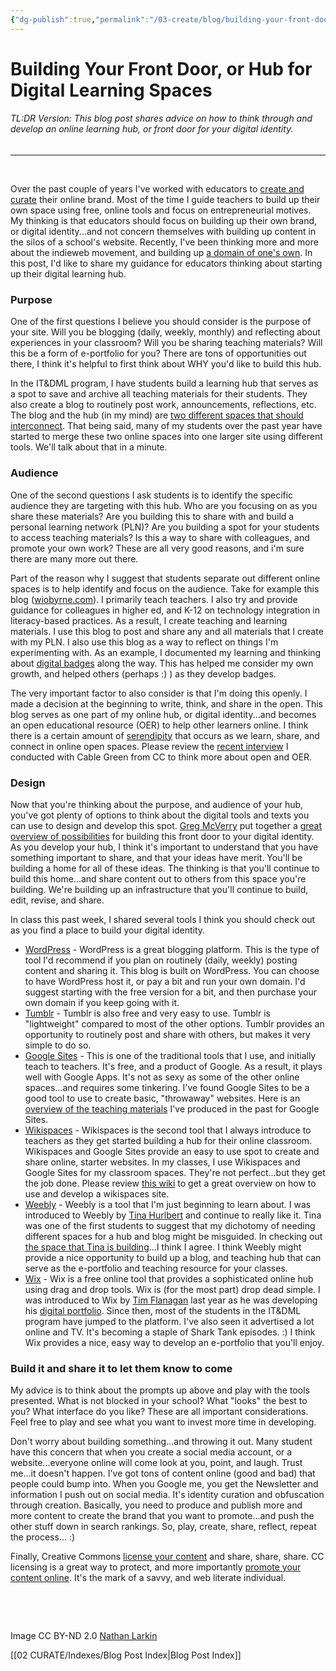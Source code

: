 ```yaml
---
{"dg-publish":true,"permalink":"/03-create/blog/building-your-front-door-or-hub-for-digital-learning-spaces/","title":"Building Your Front Door, or Hub for Digital Learning Spaces","tags":["digital-identity","digital-learning-hub","walkmyworld"]}
---
```


# Building Your Front Door, or Hub for Digital Learning Spaces

###### TL:DR Version: This blog post shares advice on how to think through and develop an online learning hub, or front door for your digital identity.

* * *

 

Over the past couple of years I've worked with educators to [create and curate](http://wiobyrne.com/creating-and-curating-your-online-brand/) their online brand. Most of the time I guide teachers to build up their own space using free, online tools and focus on entrepreneurial motives. My thinking is that educators should focus on building up their own brand, or digital identity...and not concern themselves with building up content in the silos of a school's website. Recently, I've been thinking more and more about the indieweb movement, and building up [a domain of one's own](http://www.wired.com/2012/07/a-domain-of-ones-own/). In this post, I'd like to share my guidance for educators thinking about starting up their digital learning hub.

### Purpose

One of the first questions I believe you should consider is the purpose of your site. Will you be blogging (daily, weekly, monthly) and reflecting about experiences in your classroom? Will you be sharing teaching materials? Will this be a form of e-portfolio for you? There are tons of opportunities out there, I think it's helpful to first think about WHY you'd like to build this hub.

In the IT&DML program, I have students build a learning hub that serves as a spot to save and archive all teaching materials for their students. They also create a blog to routinely post work, announcements, reflections, etc. The blog and the hub (in my mind) are [two different spaces that should interconnect](http://wiobyrne.com/building-an-open-lms-using-google-apps-and-free-tools/). That being said, many of my students over the past year have started to merge these two online spaces into one larger site using different tools. We'll talk about that in a minute.

### Audience

One of the second questions I ask students is to identify the specific audience they are targeting with this hub. Who are you focusing on as you share these materials? Are you building this to share with and build a personal learning network (PLN)? Are you building a spot for your students to access teaching materials? Is this a way to share with colleagues, and promote your own work? These are all very good reasons, and i'm sure there are many more out there.

Part of the reason why I suggest that students separate out different online spaces is to help identify and focus on the audience. Take for example this blog ([wiobyrne.com](http://wiobyrne.com/)). I primarily teach teachers. I also try and provide guidance for colleagues in higher ed, and K-12 on technology integration in literacy-based practices. As a result, I create teaching and learning materials. I use this blog to post and share any and all materials that I create with my PLN. I also use this blog as a way to reflect on things I'm experimenting with. As an example, I documented my learning and thinking about [digital badges](http://wiobyrne.com/tag/badges/) along the way. This has helped me consider my own growth, and helped others (perhaps :) ) as they develop badges.

The very important factor to also consider is that I'm doing this openly. I made a decision at the beginning to write, think, and share in the open. This blog serves as one part of my online hub, or digital identity...and becomes an open educational resource (OER) to help other learners online. I think there is a certain amount of [serendipity](http://wiobyrne.com/open-is-serendipity/) that occurs as we learn, share, and connect in online open spaces. Please review the [recent interview](http://wiobyrne.com/four-questions-for-cable-green-about-teaching-learning-and-sharing-openly-online/) I conducted with Cable Green from CC to think more about open and OER.

### Design

Now that you're thinking about the purpose, and audience of your hub, you've got plenty of options to think about the digital tools and texts you can use to design and develop this spot. [Greg McVerry](https://twitter.com/jgmac1106) put together a [great overview of possibilities](https://sites.google.com/site/walkmyworldproject/make-your-world/walkmyworld-blogs) for building this front door to your digital identity. As you develop your hub, I think it's important to understand that you have something important to share, and that your ideas have merit. You'll be building a home for all of these ideas. The thinking is that you'll continue to build this home...and share content out to others from this space you're building. We're building up an infrastructure that you'll continue to build, edit, revise, and share.

In class this past week, I shared several tools I think you should check out as you find a place to build your digital identity.

- [WordPress](https://wordpress.com/) - WordPress is a great blogging platform. This is the type of tool I'd recommend if you plan on routinely (daily, weekly) posting content and sharing it. This blog is built on WordPress. You can choose to have WordPress host it, or pay a bit and run your own domain. I'd suggest starting with the free version for a bit, and then purchase your own domain if you keep going with it.
- [Tumblr](https://www.tumblr.com/) - Tumblr is also free and very easy to use. Tumblr is "lightweight" compared to most of the other options. Tumblr provides an opportunity to routinely post and share with others, but makes it very simple to do so.
- [Google Sites](https://sites.google.com/) - This is one of the traditional tools that I use, and initially teach to teachers. It's free, and a product of Google. As a result, it plays well with Google Apps. It's not as sexy as some of the other online spaces...and requires some tinkering. I've found Google Sites to be a good tool to use to create basic, "throwaway" websites. Here is an [overview of the teaching materials](http://wiobyrne.com/use-google-sites-for-educators-to-build-your-own-digital-learning-hub/) I've produced in the past for Google Sites.
- [Wikispaces](http://www.wikispaces.com/) - Wikispaces is the second tool that I always introduce to teachers as they get started building a hub for their online classroom. Wikispaces and Google Sites provide an easy to use spot to create and share online, starter websites. In my classes, I use Wikispaces and Google Sites for my classroom spaces. They're not perfect...but they get the job done. Please review [this wiki](http://awikispacetutorial.wikispaces.com/) to get a great overview on how to use and develop a wikispaces site.
- [Weebly](http://www.weebly.com/) - Weebly is a tool that I'm just beginning to learn about. I was introduced to Weebly by [Tina Hurlbert](https://twitter.com/TechTina) and continue to really like it. Tina was one of the first students to suggest that my dichotomy of needing different spaces for a hub and blog might be misguided. In checking out [the space that Tina is building](http://memorialcomputers.weebly.com/)...I think I agree. I think Weebly might provide a nice opportunity to build up a blog, and teaching hub that can serve as the e-portfolio and teaching resource for your classes.
- [Wix](http://www.wix.com/) - Wix is a free online tool that provides a sophisticated online hub using drag and drop tools. Wix is (for the most part) drop dead simple. I was introduced to Wix by [Tim Flanagan](https://twitter.com/TFlanagan01) last year as he was developing his [digital portfolio](http://otimo1995.wix.com/timflanagan). Since then, most of the students in the IT&DML program have jumped to the platform. I've also seen it advertised a lot online and TV. It's becoming a staple of Shark Tank episodes. :) I think Wix provides a nice, easy way to develop an e-portfolio that you'll enjoy.

### Build it and share it to let them know to come

My advice is to think about the prompts up above and play with the tools presented. What is not blocked in your school? What "looks" the best to you? What interface do you like? These are all important considerations. Feel free to play and see what you want to invest more time in developing.

Don't worry about building something...and throwing it out. Many student have this concern that when you create a social media account, or a website...everyone online will come look at you, point, and laugh. Trust me...it doesn't happen. I've got tons of content online (good and bad) that people could bump into. When you Google me, you get the Newsletter and information I push out on social media. It's identity curation and obfuscation through creation. Basically, you need to produce and publish more and more content to create the brand that you want to promote...and push the other stuff down in search rankings. So, play, create, share, reflect, repeat the process... :)

Finally, Creative Commons [license your content](http://wiobyrne.com/apply-a-creative-commons-license-to-your-digital-learning-hub/) and share, share, share. CC licensing is a great way to protect, and more importantly [promote your content online](http://wiobyrne.com/post-promote-and-protect-your-content-online-using-creative-commons-licensing/). It's the mark of a savvy, and web literate individual.

 

 

Image CC BY-ND 2.0 [Nathan Larkin](https://www.flickr.com/photos/fixiedouche/8360291988/in/photolist-gdVuhX-fLmgxa-cU8ozy-cxtYD3-qS1UBH-dJLFxj-csAMzm-BjXBi-bmC8SD-cqnwmY-ab3vts-obeRc1-csANhb-qjjUdR-5ZebCz-okZarU-cT1AAY-cqXHC3-9ditnm-auXyTz-fcaM4k-aoUHac-62ACmM-9nnb9E-awXEmU-oaNDFx-iBV8rL-bNWL6x-dX3fb7-9HsYRU-gdUSoo-a4ui38-5nwcg7-66fjgT-33gTSA-2DPxNG-bAFhh1-98rrk9-cjiY7d-jQLJvq-5kAV8i-iez1xg-cxsXAU-dmXNMN-dPbYVM-dKG12h-mAB565-jjHtiY-cCXNg3-dTzAGj)

[[02 CURATE/Indexes/Blog Post Index\|Blog Post Index]]
